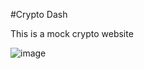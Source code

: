 #Crypto Dash

This is a mock crypto website


![image](https://user-images.githubusercontent.com/73738347/188612217-58708a07-0e02-4cbc-97ad-c277e4d18c39.png)
